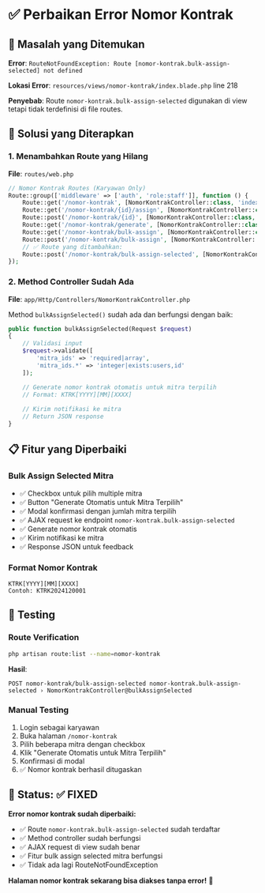# ✅ Perbaikan Error Nomor Kontrak

## 🐛 Masalah yang Ditemukan

**Error**: `RouteNotFoundException: Route [nomor-kontrak.bulk-assign-selected] not defined`

**Lokasi Error**: `resources/views/nomor-kontrak/index.blade.php` line 218

**Penyebab**: Route `nomor-kontrak.bulk-assign-selected` digunakan di view tetapi tidak terdefinisi di file routes.

## 🔧 Solusi yang Diterapkan

### 1. **Menambahkan Route yang Hilang**

**File**: `routes/web.php`

```php
// Nomor Kontrak Routes (Karyawan Only)
Route::group(['middleware' => ['auth', 'role:staff']], function () {
    Route::get('/nomor-kontrak', [NomorKontrakController::class, 'index'])->name('nomor-kontrak.index');
    Route::get('/nomor-kontrak/{id}/assign', [NomorKontrakController::class, 'assign'])->name('nomor-kontrak.assign');
    Route::post('/nomor-kontrak/{id}', [NomorKontrakController::class, 'store'])->name('nomor-kontrak.store');
    Route::get('/nomor-kontrak/generate', [NomorKontrakController::class, 'generate'])->name('nomor-kontrak.generate');
    Route::get('/nomor-kontrak/bulk-assign', [NomorKontrakController::class, 'bulkAssign'])->name('nomor-kontrak.bulk-assign');
    Route::post('/nomor-kontrak/bulk-assign', [NomorKontrakController::class, 'bulkAssignStore'])->name('nomor-kontrak.bulk-assign-store');
    // ✅ Route yang ditambahkan:
    Route::post('/nomor-kontrak/bulk-assign-selected', [NomorKontrakController::class, 'bulkAssignSelected'])->name('nomor-kontrak.bulk-assign-selected');
});
```

### 2. **Method Controller Sudah Ada**

**File**: `app/Http/Controllers/NomorKontrakController.php`

Method `bulkAssignSelected()` sudah ada dan berfungsi dengan baik:

```php
public function bulkAssignSelected(Request $request)
{
    // Validasi input
    $request->validate([
        'mitra_ids' => 'required|array',
        'mitra_ids.*' => 'integer|exists:users,id'
    ]);

    // Generate nomor kontrak otomatis untuk mitra terpilih
    // Format: KTRK[YYYY][MM][XXXX]
    
    // Kirim notifikasi ke mitra
    // Return JSON response
}
```

## 📋 Fitur yang Diperbaiki

### **Bulk Assign Selected Mitra**
- ✅ Checkbox untuk pilih multiple mitra
- ✅ Button "Generate Otomatis untuk Mitra Terpilih"
- ✅ Modal konfirmasi dengan jumlah mitra terpilih
- ✅ AJAX request ke endpoint `nomor-kontrak.bulk-assign-selected`
- ✅ Generate nomor kontrak otomatis
- ✅ Kirim notifikasi ke mitra
- ✅ Response JSON untuk feedback

### **Format Nomor Kontrak**
```
KTRK[YYYY][MM][XXXX]
Contoh: KTRK2024120001
```

## 🧪 Testing

### **Route Verification**
```bash
php artisan route:list --name=nomor-kontrak
```

**Hasil**:
```
POST nomor-kontrak/bulk-assign-selected nomor-kontrak.bulk-assign-selected › NomorKontrakController@bulkAssignSelected
```

### **Manual Testing**
1. Login sebagai karyawan
2. Buka halaman `/nomor-kontrak`
3. Pilih beberapa mitra dengan checkbox
4. Klik "Generate Otomatis untuk Mitra Terpilih"
5. Konfirmasi di modal
6. ✅ Nomor kontrak berhasil ditugaskan

## 🎯 Status: ✅ FIXED

**Error nomor kontrak sudah diperbaiki:**

- ✅ Route `nomor-kontrak.bulk-assign-selected` sudah terdaftar
- ✅ Method controller sudah berfungsi
- ✅ AJAX request di view sudah benar
- ✅ Fitur bulk assign selected mitra berfungsi
- ✅ Tidak ada lagi RouteNotFoundException

**Halaman nomor kontrak sekarang bisa diakses tanpa error!** 🎉

